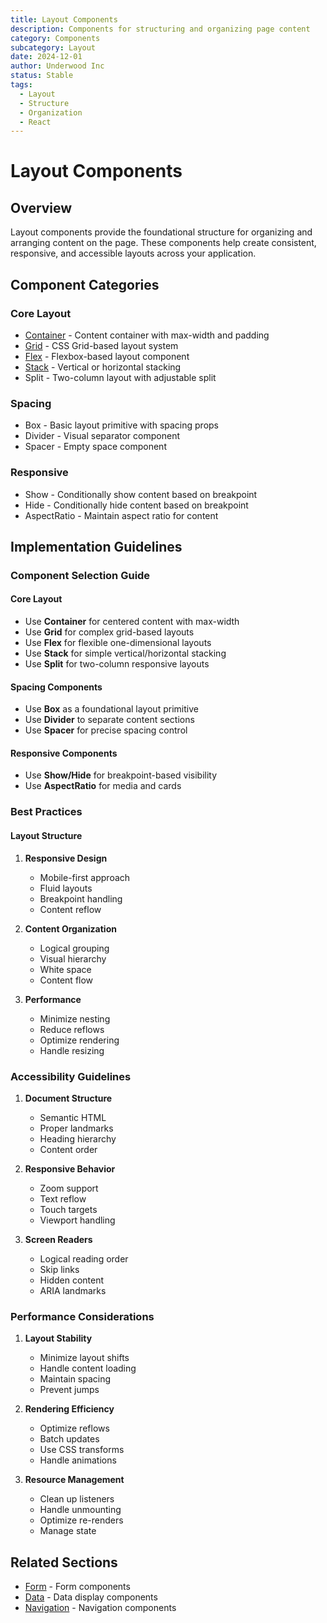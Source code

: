 ```yaml
---
title: Layout Components
description: Components for structuring and organizing page content
category: Components
subcategory: Layout
date: 2024-12-01
author: Underwood Inc
status: Stable
tags:
  - Layout
  - Structure
  - Organization
  - React
---
```


# Layout Components

## Overview

Layout components provide the foundational structure for organizing and arranging content on the page. These components help create consistent, responsive, and accessible layouts across your application.

## Component Categories

### Core Layout

- [Container](./container.md) - Content container with max-width and padding
- [Grid](./grid.md) - CSS Grid-based layout system
- [Flex](./flex.md) - Flexbox-based layout component
- [Stack](./stack.md) - Vertical or horizontal stacking
- Split - Two-column layout with adjustable split

### Spacing

- Box - Basic layout primitive with spacing props
- Divider - Visual separator component
- Spacer - Empty space component

### Responsive

- Show - Conditionally show content based on breakpoint
- Hide - Conditionally hide content based on breakpoint
- AspectRatio - Maintain aspect ratio for content

## Implementation Guidelines

### Component Selection Guide

#### Core Layout

- Use **Container** for centered content with max-width
- Use **Grid** for complex grid-based layouts
- Use **Flex** for flexible one-dimensional layouts
- Use **Stack** for simple vertical/horizontal stacking
- Use **Split** for two-column responsive layouts

#### Spacing Components

- Use **Box** as a foundational layout primitive
- Use **Divider** to separate content sections
- Use **Spacer** for precise spacing control

#### Responsive Components

- Use **Show/Hide** for breakpoint-based visibility
- Use **AspectRatio** for media and cards

### Best Practices

#### Layout Structure

1. **Responsive Design**
   - Mobile-first approach
   - Fluid layouts
   - Breakpoint handling
   - Content reflow

2. **Content Organization**
   - Logical grouping
   - Visual hierarchy
   - White space
   - Content flow

3. **Performance**
   - Minimize nesting
   - Reduce reflows
   - Optimize rendering
   - Handle resizing

### Accessibility Guidelines

1. **Document Structure**
   - Semantic HTML
   - Proper landmarks
   - Heading hierarchy
   - Content order

2. **Responsive Behavior**
   - Zoom support
   - Text reflow
   - Touch targets
   - Viewport handling

3. **Screen Readers**
   - Logical reading order
   - Skip links
   - Hidden content
   - ARIA landmarks

### Performance Considerations

1. **Layout Stability**
   - Minimize layout shifts
   - Handle content loading
   - Maintain spacing
   - Prevent jumps

2. **Rendering Efficiency**
   - Optimize reflows
   - Batch updates
   - Use CSS transforms
   - Handle animations

3. **Resource Management**
   - Clean up listeners
   - Handle unmounting
   - Optimize re-renders
   - Manage state

## Related Sections

- [Form](../form/index.md) - Form components
- [Data](/react-component-patterns/data/index.md) - Data display components
- [Navigation](/react-component-patterns/navigation/index.md) - Navigation components
